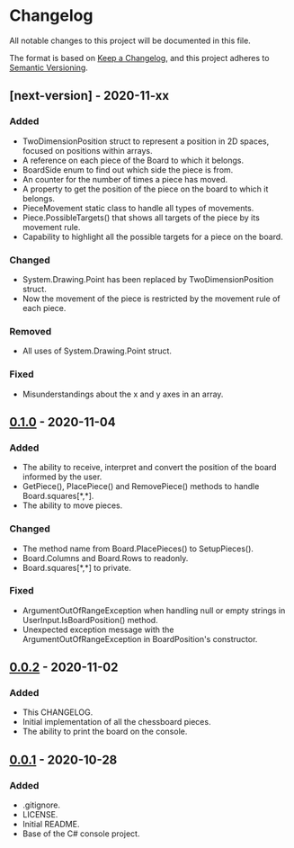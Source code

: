 # Changelog

All notable changes to this project will be documented in this file.

The format is based on [Keep a Changelog](https://keepachangelog.com/en/1.0.0/),
and this project adheres to [Semantic Versioning](https://semver.org/spec/v2.0.0.html).

## [next-version] - 2020-11-xx

### Added

- TwoDimensionPosition struct to represent a position in 2D spaces, focused on positions within arrays.
- A reference on each piece of the Board to which it belongs.
- BoardSide enum to find out which side the piece is from.
- An counter for the number of times a piece has moved.
- A property to get the position of the piece on the board to which it belongs.
- PieceMovement static class to handle all types of movements.
- Piece.PossibleTargets() that shows all targets of the piece by its movement rule.
- Capability to highlight all the possible targets for a piece on the board.

### Changed

- System.Drawing.Point has been replaced by TwoDimensionPosition struct.
- Now the movement of the piece is restricted by the movement rule of each piece.

### Removed

- All uses of System.Drawing.Point struct.

### Fixed

- Misunderstandings about the x and y axes in an array.

## [0.1.0] - 2020-11-04

### Added

- The ability to receive, interpret and convert the position of the board informed by the user.
- GetPiece(), PlacePiece() and RemovePiece() methods to handle Board.squares[\*,\*].
- The ability to move pieces.

### Changed

- The method name from Board.PlacePieces() to SetupPieces().
- Board.Columns and Board.Rows to readonly.
- Board.squares[\*,\*] to private.

### Fixed

- ArgumentOutOfRangeException when handling null or empty strings in UserInput.IsBoardPosition() method.
- Unexpected exception message with the ArgumentOutOfRangeException in BoardPosition's constructor.

## [0.0.2] - 2020-11-02

### Added

- This CHANGELOG.
- Initial implementation of all the chessboard pieces.
- The ability to print the board on the console.

## [0.0.1] - 2020-10-28

### Added

- .gitignore.
- LICENSE.
- Initial README.
- Base of the C# console project.

[0.1.0]: https://github.com/srjheam/console-chess/compare/v0.0.2...v0.1.0
[0.0.2]: https://github.com/srjheam/console-chess/compare/v0.0.1...v0.0.2
[0.0.1]: https://github.com/srjheam/console-chess/releases/tag/v0.0.1

